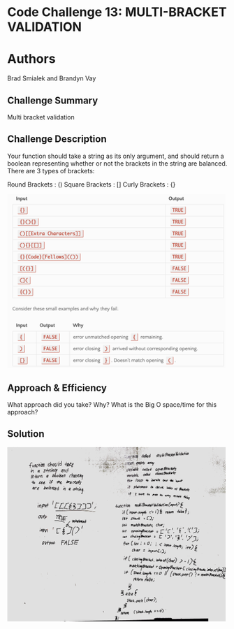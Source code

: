 # Code Challenge 13: MULTI-BRACKET VALIDATION

# Authors
Brad Smialek and Brandyn Vay

## Challenge Summary
Multi bracket validation

## Challenge Description
Your function should take a string as its only argument, and should return a boolean representing whether or not the brackets in the string are balanced. There are 3 types of brackets:

Round Brackets : ()
Square Brackets : []
Curly Brackets : {}

<img src="./assets/multibracket.png" alt="drawing" width="500"/>

## Approach & Efficiency
What approach did you take? Why? What is the Big O space/time for this approach?

## Solution

<img src="./assets/bracket.jpeg" alt="drawing" width="500"/>